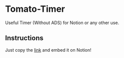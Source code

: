 # Tomato-Timer
Useful Timer (Without ADS) for Notion or any other use.

## Instructions
Just copy the [link](https://john-64.github.io/Tomato-Timer) and embed it on Notion!
